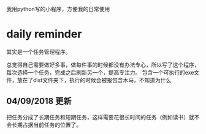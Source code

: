 我用python写的小程序，方便我的日常使用

# daily reminder

其实是一个任务管理程序。

总觉得自己需要做好多事，做每件事的时候都没有办法专心，所以写了这个程序，每次选择一个任务，完成之后刷新另一个，提高专注力。
包含一个可执行的exe文件，放在了dist文件夹下，执行的时候会被报包含木马，不知道为什么

## 04/09/2018 更新

把任务分成了长期任务和短期任务，这样需要花很长时间的任务（例如读书）就不会长期占据当前任务的位置了。